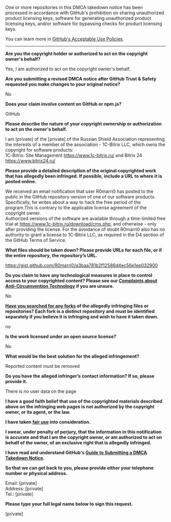 One or more repositories in this DMCA takedown notice has been processed in accordance with GitHub's prohibition on sharing unauthorized product licensing keys, software for generating unauthorized product licensing keys, and/or software for bypassing checks for product licensing keys.

You can learn more in [GitHub's Acceptable Use Policies](https://docs.github.com/en/github/site-policy/github-acceptable-use-policies).

---

**Are you the copyright holder or authorized to act on the copyright owner's behalf?**

Yes, I am authorized to act on the copyright owner's behalf.

**Are you submitting a revised DMCA notice after GitHub Trust & Safety requested you make changes to your original notice?**

No

**Does your claim involve content on GitHub or npm.js?**

GitHub

**Please describe the nature of your copyright ownership or authorization to act on the owner's behalf.**

I am [private] of the [private] of the Russian Shield Association representing the interests of a member of the association - 1C-Bitrix LLC, which owns the copyright for software products:  
1C-Bitrix: Site Management https://www.1c-bitrix.ru/ and Bitrix 24 https://www.bitrix24.ru/

**Please provide a detailed description of the original copyrighted work that has allegedly been infringed. If possible, include a URL to where it is posted online.**

We received an email notification that user R0marri0 has posted to the public in the GitHub repository version of one of our software products. Specifically, he writes about a way to hack the free period of the program.This is contrary to the applicable license agreement of the copyright owner.  
Authorized versions of the software are available through a time-limited free trial at https://www.1c-bitrix.ru/download/cms.php, and otherwise - only after providing the license. For the avoidance of doubt R0marri0 also has no authority to grant a license to 1C-Bitrix LLC, as required in the D4 section of the GitHub Terms of Service.

**What files should be taken down? Please provide URLs for each file, or if the entire repository, the repository’s URL.**

https://gist.github.com/R0marri0/a3baa781b2f12586d4ec56e1ee032900

**Do you claim to have any technological measures in place to control access to your copyrighted content? Please see our <a href="https://docs.github.com/articles/guide-to-submitting-a-dmca-takedown-notice#complaints-about-anti-circumvention-technology">Complaints about Anti-Circumvention Technology</a> if you are unsure.**

No

**<a href="https://docs.github.com/articles/dmca-takedown-policy#b-what-about-forks-or-whats-a-fork">Have you searched for any forks</a> of the allegedly infringing files or repositories? Each fork is a distinct repository and must be identified separately if you believe it is infringing and wish to have it taken down.**

no

**Is the work licensed under an open source license?**

No

**What would be the best solution for the alleged infringement?**

Reported content must be removed

**Do you have the alleged infringer’s contact information? If so, please provide it.**

There is no user data on the page

**I have a good faith belief that use of the copyrighted materials described above on the infringing web pages is not authorized by the copyright owner, or its agent, or the law.**

**I have taken <a href="https://www.lumendatabase.org/topics/22">fair use</a> into consideration.**

**I swear, under penalty of perjury, that the information in this notification is accurate and that I am the copyright owner, or am authorized to act on behalf of the owner, of an exclusive right that is allegedly infringed.**

**I have read and understand GitHub's <a href="https://docs.github.com/articles/guide-to-submitting-a-dmca-takedown-notice/">Guide to Submitting a DMCA Takedown Notice</a>.**

**So that we can get back to you, please provide either your telephone number or physical address.**

Email: [private]  
Address: [private]  
Tel.: [private]  

**Please type your full legal name below to sign this request.**

[private]  
